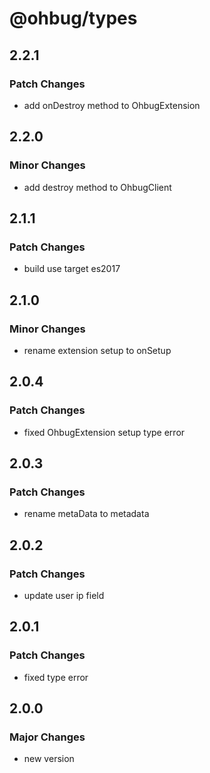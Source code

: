 # @ohbug/types

## 2.2.1

### Patch Changes

- add onDestroy method to OhbugExtension

## 2.2.0

### Minor Changes

- add destroy method to OhbugClient

## 2.1.1

### Patch Changes

- build use target es2017

## 2.1.0

### Minor Changes

- rename extension setup to onSetup

## 2.0.4

### Patch Changes

- fixed OhbugExtension setup type error

## 2.0.3

### Patch Changes

- rename metaData to metadata

## 2.0.2

### Patch Changes

- update user ip field

## 2.0.1

### Patch Changes

- fixed type error

## 2.0.0

### Major Changes

- new version
